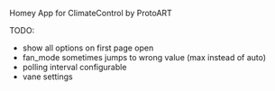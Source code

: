 Homey App for ClimateControl by ProtoART

TODO:
* show all options on first page open
* fan_mode sometimes jumps to wrong value (max instead of auto)
* polling interval configurable
* vane settings
